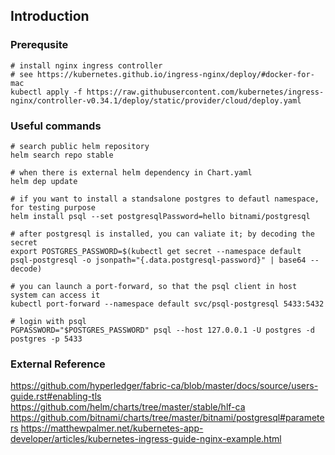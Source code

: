 ## Introduction

### Prerequsite
```shell script
# install nginx ingress controller
# see https://kubernetes.github.io/ingress-nginx/deploy/#docker-for-mac
kubectl apply -f https://raw.githubusercontent.com/kubernetes/ingress-nginx/controller-v0.34.1/deploy/static/provider/cloud/deploy.yaml
```
### Useful commands
```shell script
# search public helm repository
helm search repo stable

# when there is external helm dependency in Chart.yaml
helm dep update

# if you want to install a standsalone postgres to defautl namespace, for testing purpose
helm install psql --set postgresqlPassword=hello bitnami/postgresql

# after postgresql is installed, you can valiate it; by decoding the secret
export POSTGRES_PASSWORD=$(kubectl get secret --namespace default psql-postgresql -o jsonpath="{.data.postgresql-password}" | base64 --decode)

# you can launch a port-forward, so that the psql client in host system can access it
kubectl port-forward --namespace default svc/psql-postgresql 5433:5432

# login with psql
PGPASSWORD="$POSTGRES_PASSWORD" psql --host 127.0.0.1 -U postgres -d postgres -p 5433
```

### External Reference
https://github.com/hyperledger/fabric-ca/blob/master/docs/source/users-guide.rst#enabling-tls
https://github.com/helm/charts/tree/master/stable/hlf-ca
https://github.com/bitnami/charts/tree/master/bitnami/postgresql#parameters
https://matthewpalmer.net/kubernetes-app-developer/articles/kubernetes-ingress-guide-nginx-example.html
